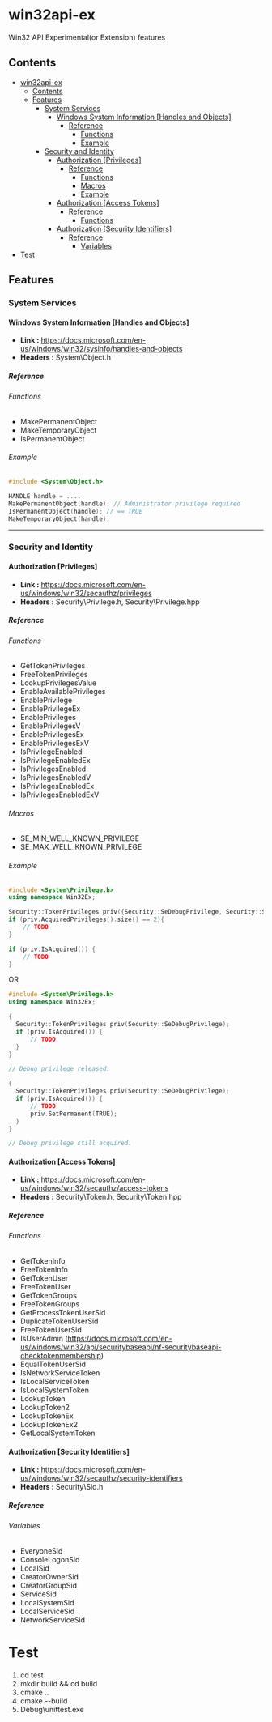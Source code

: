 # win32api-ex

Win32 API Experimental(or Extension) features

## Contents
- [win32api-ex](#win32api-ex)
  - [Contents](#contents)
  - [Features](#features)
    - [System Services](#system-services)
      - [Windows System Information [Handles and Objects]](#windows-system-information-handles-and-objects)
        - [Reference](#reference)
          - [Functions](#functions)
          - [Example](#example)
    - [Security and Identity](#security-and-identity)
      - [Authorization [Privileges]](#authorization-privileges)
        - [Reference](#reference-1)
          - [Functions](#functions-1)
          - [Macros](#macros)
          - [Example](#example-1)
      - [Authorization [Access Tokens]](#authorization-access-tokens)
        - [Reference](#reference-2)
          - [Functions](#functions-2)
      - [Authorization [Security Identifiers]](#authorization-security-identifiers)
        - [Reference](#reference-3)
          - [Variables](#variables)
- [Test](#test)

## Features
### System Services
####  Windows System Information [Handles and Objects]
- **Link :** https://docs.microsoft.com/en-us/windows/win32/sysinfo/handles-and-objects
- **Headers :** System\Object.h
##### Reference
###### Functions
- MakePermanentObject
- MakeTemporaryObject
- IsPermanentObject

###### Example
```C
#include <System\Object.h>

HANDLE handle = ....
MakePermanentObject(handle); // Administrator privilege required
IsPermanentObject(handle); // == TRUE
MakeTemporaryObject(handle);
```
---

### Security and Identity

#### Authorization [Privileges]
- **Link :** https://docs.microsoft.com/en-us/windows/win32/secauthz/privileges
- **Headers :** Security\Privilege.h, Security\Privilege.hpp

##### Reference
###### Functions
- GetTokenPrivileges
- FreeTokenPrivileges
- LookupPrivilegesValue
- EnableAvailablePrivileges
- EnablePrivilege
- EnablePrivilegeEx
- EnablePrivileges
- EnablePrivilegesV
- EnablePrivilegesEx
- EnablePrivilegesExV
- IsPrivilegeEnabled
- IsPrivilegeEnabledEx
- IsPrivilegesEnabled
- IsPrivilegesEnabledV
- IsPrivilegesEnabledEx
- IsPrivilegesEnabledExV

###### Macros
- SE_MIN_WELL_KNOWN_PRIVILEGE
- SE_MAX_WELL_KNOWN_PRIVILEGE

###### Example
```C++
#include <System\Privilege.h>
using namespace Win32Ex;

Security::TokenPrivileges priv({Security::SeDebugPrivilege, Security::SeShutdownPrivilege});
if (priv.AcquiredPrivileges().size() == 2){
    // TODO
}

if (priv.IsAcquired()) {
    // TODO
}
```

OR

```C++
#include <System\Privilege.h>
using namespace Win32Ex;

{
  Security::TokenPrivileges priv(Security::SeDebugPrivilege);
  if (priv.IsAcquired()) {
      // TODO
  }
}

// Debug privilege released.

{
  Security::TokenPrivileges priv(Security::SeDebugPrivilege);
  if (priv.IsAcquired()) {
      // TODO
      priv.SetPermanent(TRUE);
  }
}

// Debug privilege still acquired.

```

#### Authorization [Access Tokens]
- **Link :** https://docs.microsoft.com/en-us/windows/win32/secauthz/access-tokens
- **Headers :** Security\Token.h, Security\Token.hpp
##### Reference
###### Functions
- GetTokenInfo
- FreeTokenInfo
- GetTokenUser
- FreeTokenUser
- GetTokenGroups
- FreeTokenGroups
- GetProcessTokenUserSid
- DuplicateTokenUserSid
- FreeTokenUserSid
- IsUserAdmin (https://docs.microsoft.com/en-us/windows/win32/api/securitybaseapi/nf-securitybaseapi-checktokenmembership)
- EqualTokenUserSid
- IsNetworkServiceToken
- IsLocalServiceToken
- IsLocalSystemToken
- LookupToken
- LookupToken2
- LookupTokenEx
- LookupTokenEx2
- GetLocalSystemToken

#### Authorization [Security Identifiers]
- **Link :** https://docs.microsoft.com/en-us/windows/win32/secauthz/security-identifiers
- **Headers :** Security\Sid.h

##### Reference
###### Variables
- EveryoneSid
- ConsoleLogonSid
- LocalSid
- CreatorOwnerSid
- CreatorGroupSid
- ServiceSid
- LocalSystemSid
- LocalServiceSid
- NetworkServiceSid

# Test
1. cd test
2. mkdir build && cd build
3. cmake ..
4. cmake --build .
5. Debug\unittest.exe
